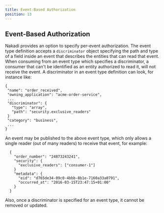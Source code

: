 ```yaml
---
title: Event-Based Authorization
position: 13
---
```


## Event-Based Authorization

Nakadi provides an option to specify per-event authorization. The event type definition accepts a `discriminator` object
 specifying the path and type of a field inside an event that describes the entities that can read that event. When
 consuming from an event type which specifies a discriminator, a consumer that can't be identified as an entity
 authorized to read it, will not receive the event. A discriminator in an event type definition can look,
 for instance like:

 ```
{
  "name": "order_received",
  "owning_application": "acme-order-service",
  ...
  "discriminator": {
    "type": "array",
    "path": "security.exclusive_readers"
  }
  "category": "business",
  ...
}
```

An event may be published to the above event type, which only allows a single reader (out of many readers) to receive
that event, for example:

```
  {
    "order_number": "24873243241",
    "security": {
      "exclusive_readers": ["consumer-1"]
    }
    "metadata": {
      "eid": "d765de34-09c0-4bbb-8b1e-7160a33a0791",
      "occurred_at": "2016-03-15T23:47:15+01:00"
    }
  }
```

 Also, once a discriminator is specified for an event type, it cannot be removed or updated.
